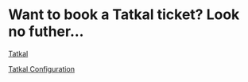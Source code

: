 # Want to book a Tatkal ticket? Look no futher...
[Tatkal](https://raw.githubusercontent.com/skamble89/Tatkal/master/tatkal.js)

[Tatkal Configuration](https://raw.githubusercontent.com/skamble89/Tatkal/master/tatkal_configuration.js)
